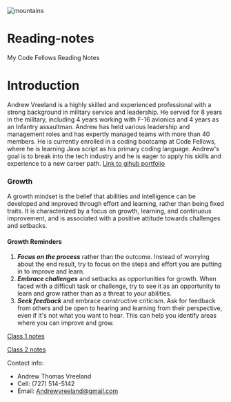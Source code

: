 ![mountains](https://user-images.githubusercontent.com/122303931/211586989-2095755b-9fec-4f7e-a665-4afc73cecd36.jpg)
# Reading-notes
My Code Fellows Reading Notes 	

# Introduction

Andrew Vreeland is a highly skilled and experienced professional with a strong background in military service and leadership. He served for 8 years in the military, including 4 years working with F-16 avionics and 4 years as an Infantry assaultman. Andrew has held various leadership and management roles and has expertly managed teams with more than 40 members. He is currently enrolled in a coding bootcamp at Code Fellows, where he is learning Java script as his primary coding language. Andrew's goal is to break into the tech industry and he is eager to apply his skills and experience to a new career path. 
[Link to gihub portfolio](https://github.com/AndrewVreeland) 


### Growth
A growth mindset is the belief that abilities and intelligence can be developed and improved through effort and learning, rather than being fixed traits. It is characterized by a focus on growth, learning, and continuous improvement, and is associated with a positive attitude towards challenges and setbacks. 

#### Growth Reminders
1. **_Focus on the process_** rather than the outcome. Instead of worrying about the end result, try to focus on the steps and effort you are putting in to improve and learn. 
2. **_Embrace challenges_** and setbacks as opportunities for growth. When faced with a difficult task or challenge, try to see it as an opportunity to learn and grow rather than as a threat to your abilities.
3. **_Seek feedback_** and embrace constructive criticism. Ask for feedback from others and be open to hearing and learning from their perspective, even if it's not what you want to hear. This can help you identify areas where you can improve and grow.



[Class 1 notes](https://andrewvreeland.github.io/Reading-notes/class1)

[Class 2 notes](https://andrewvreeland.github.io/Reading-notes/Class2)

Contact info: 
- Andrew Thomas Vreeland
- Cell: (727) 514-5142
- Email: Andrewvreeland@gmail.com





